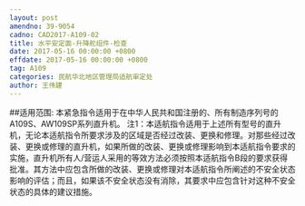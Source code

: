 ```yaml
---
layout: post
amendno: 39-9054
cadno: CAD2017-A109-02
title: 水平安定面-升降舵组件-检查
date: 2017-05-16 00:00:00 +0800
effdate: 2017-05-16 00:00:00 +0800
tag: A109
categories: 民航华北地区管理局适航审定处
author: 王伟建
---
```


##适用范围:
本紧急指令适用于在中华人民共和国注册的、所有制造序列号的A109S、AW109SP系列直升机。
注1：本适航指令适用于上述所有型号的直升机，无论本适航指令所要求涉及的区域是否经过改装、更换和修理。对那些经过改装、更换或修理的直升机，如果所做的改装、更换或修理影响到本适航指令要求的实施，直升机所有人/营运人采用的等效方法必须按照本适航指令B段的要求获得批准。其方法中应包含所做的改装、更换或修理对本适航指令所阐述的不安全状态影响的评估；而且，如果该不安全状态没有消除，其要求中应包含针对这种不安全状态的具体的建议措施。

